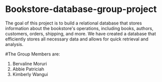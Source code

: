 # Bookstore-database-group-project
The goal of this project  is to build a relational database that stores information about the bookstore's operations, including books, authors, customers, orders, shipping, and more. We have created a database that efficiently stores all necessary data and allows for quick retrieval and analysis.

#The Group Members are: 
1. Bervaline Moruri
2. Abbie Patriciah 
3. Kimberly Wangui
